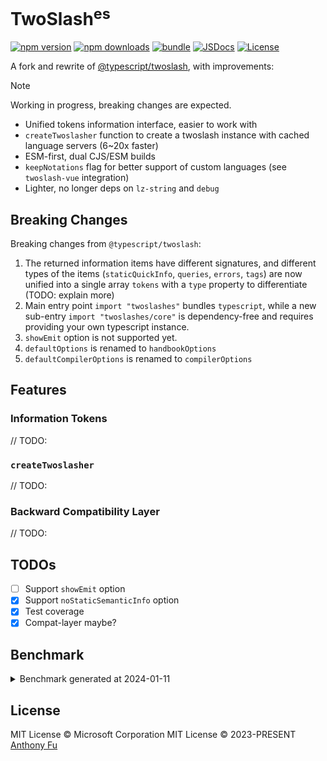# TwoSlash<sup>es</sup>

[![npm version][npm-version-src]][npm-version-href]
[![npm downloads][npm-downloads-src]][npm-downloads-href]
[![bundle][bundle-src]][bundle-href]
[![JSDocs][jsdocs-src]][jsdocs-href]
[![License][license-src]][license-href]

A fork and rewrite of [@typescript/twoslash](https://github.com/microsoft/TypeScript-Website/tree/v2/packages/ts-twoslasher), with improvements:

> [!NOTE]
> Working in progress, breaking changes are expected.

- Unified tokens information interface, easier to work with
- `createTwoslasher` function to create a twoslash instance with cached language servers (6~20x faster)
- ESM-first, dual CJS/ESM builds
- `keepNotations` flag for better support of custom languages (see `twoslash-vue` integration)
- Lighter, no longer deps on `lz-string` and `debug`

## Breaking Changes

Breaking changes from `@typescript/twoslash`:

1. The returned information items have different signatures, and different types of the items (`staticQuickInfo`, `queries`, `errors`, `tags`) are now unified into a single array `tokens` with a `type` property to differentiate (TODO: explain more)
2. Main entry point `import "twoslashes"` bundles `typescript`, while a new sub-entry `import "twoslashes/core"` is dependency-free and requires providing your own typescript instance.
3. `showEmit` option is not supported yet.
4. `defaultOptions` is renamed to `handbookOptions`
5. `defaultCompilerOptions` is renamed to `compilerOptions`

## Features

### Information Tokens

// TODO:

### `createTwoslasher`

// TODO:

### Backward Compatibility Layer

// TODO:

## TODOs

- [ ] Support `showEmit` option
- [x] Support `noStaticSemanticInfo` option
- [x] Test coverage
- [x] Compat-layer maybe?

## Benchmark

<details>
<summary> Benchmark generated at 2024-01-11</summary>

```
  twoslashes - bench/compare.bench.ts > compiler_errors.ts
    18.28x faster than @typescript/twoslash

  twoslashes - bench/compare.bench.ts > compiler_flags.ts
    20.41x faster than @typescript/twoslash

  twoslashes - bench/compare.bench.ts > completions.ts
    11.08x faster than @typescript/twoslash

  twoslashes - bench/compare.bench.ts > cuts_out_unnecessary_code.ts
    9.72x faster than @typescript/twoslash

  twoslashes - bench/compare.bench.ts > errorsWithGenerics.ts
    11.08x faster than @typescript/twoslash

  twoslashes - bench/compare.bench.ts > highlighting.ts
    10.90x faster than @typescript/twoslash

  twoslashes - bench/compare.bench.ts > import_files.ts
    6.62x faster than @typescript/twoslash

  twoslashes - bench/compare.bench.ts > importsModules.ts
    6.06x faster than @typescript/twoslash

  twoslashes - bench/compare.bench.ts > multiFileErrors.ts
    4.35x faster than @typescript/twoslash

  twoslashes - bench/compare.bench.ts > query.ts
    13.15x faster than @typescript/twoslash

  twoslashes - bench/compare.bench.ts > arbitraryCommands.ts
    10.98x faster than @typescript/twoslash

  twoslashes - bench/compare.bench.ts > crossExports.ts
    6.16x faster than @typescript/twoslash

  twoslashes - bench/compare.bench.ts > cut_file_errors.ts
    10.34x faster than @typescript/twoslash

  twoslashes - bench/compare.bench.ts > cut_files.ts
    13.73x faster than @typescript/twoslash

  twoslashes - bench/compare.bench.ts > handlesJSON.ts
    4.16x faster than @typescript/twoslash

  twoslashes - bench/compare.bench.ts > inlineHighlights.ts
    13.28x faster than @typescript/twoslash

  twoslashes - bench/compare.bench.ts > large-cut.ts
    10.23x faster than @typescript/twoslash

  twoslashes - bench/compare.bench.ts > lib.ts
    12.57x faster than @typescript/twoslash

  twoslashes - bench/compare.bench.ts > multiLookups.ts
    11.82x faster than @typescript/twoslash

  twoslashes - bench/compare.bench.ts > queriesWithSpaceBefore.ts
    12.51x faster than @typescript/twoslash

  twoslashes - bench/compare.bench.ts > queryHandlesNoToken.ts
    10.36x faster than @typescript/twoslash

  twoslashes - bench/compare.bench.ts > twoliner.ts
    6.58x faster than @typescript/twoslash
```

</details>

## License

MIT License © Microsoft Corporation
MIT License © 2023-PRESENT [Anthony Fu](https://github.com/antfu)

<!-- Badges -->

[npm-version-src]: https://img.shields.io/npm/v/twoslashes?style=flat&colorA=080f12&colorB=1fa669
[npm-version-href]: https://npmjs.com/package/twoslashes
[npm-downloads-src]: https://img.shields.io/npm/dm/twoslashes?style=flat&colorA=080f12&colorB=1fa669
[npm-downloads-href]: https://npmjs.com/package/twoslashes
[bundle-src]: https://img.shields.io/bundlephobia/minzip/twoslashes?style=flat&colorA=080f12&colorB=1fa669&label=minzip
[bundle-href]: https://bundlephobia.com/result?p=twoslashes
[license-src]: https://img.shields.io/github/license/antfu/twoslashes.svg?style=flat&colorA=080f12&colorB=1fa669
[license-href]: https://github.com/antfu/twoslashes/blob/main/LICENSE
[jsdocs-src]: https://img.shields.io/badge/jsdocs-reference-080f12?style=flat&colorA=080f12&colorB=1fa669
[jsdocs-href]: https://www.jsdocs.io/package/twoslashes

